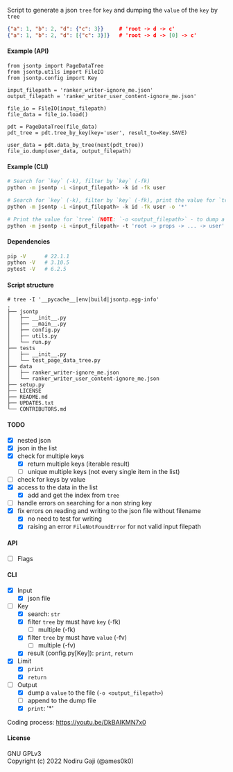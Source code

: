Script to generate a json `tree` for `key` and dumping the `value` of the `key` by `tree`
```json
{"a": 1, "b": 2, "d": {"c": 3}}		# 'root -> d -> c'
{"a": 1, "b": 2, "d": [{"c": 3}]}	# 'root -> d -> [0] -> c'
```

#### Example (API)
```python3
from jsontp import PageDataTree
from jsontp.utils import FileIO
from jsontp.config import Key

input_filepath = 'ranker_writer-ignore_me.json'
output_filepath = 'ranker_writer_user_content-ignore_me.json'

file_io = FileIO(input_filepath)
file_data = file_io.load()

pdt = PageDataTree(file_data)
pdt_tree = pdt.tree_by_key(key='user', result_to=Key.SAVE)

user_data = pdt.data_by_tree(next(pdt_tree))
file_io.dump(user_data, output_filepath)
```

#### Example (CLI)
```bash
# Search for `key` (-k), filter by `key` (-fk)
python -m jsontp -i <input_filepath> -k id -fk user

# Search for `key` (-k), filter by `key` (-fk), print the value for `tree`
python -m jsontp -i <input_filepath> -k id -fk user -o '*'

# Print the value for `tree` (NOTE: `-o <output_filepath>` - to dump a value)
python -m jsontp -i <input_filepath> -t 'root -> props -> ... -> user' -o '*'
```

#### Dependencies
```bash
pip -V		# 22.1.1
python -V	# 3.10.5
pytest -V	# 6.2.5
```

#### Script structure
```
# tree -I '__pycache__|env|build|jsontp.egg-info'
.
├── jsontp
│   ├── __init__.py
│   ├── __main__.py
│   ├── config.py
│   ├── utils.py
│   └── run.py
├── tests
│   ├── __init__.py
│   └── test_page_data_tree.py
├── data
│   ├── ranker_writer-ignore_me.json
│   └── ranker_writer_user_content-ignore_me.json
├── setup.py
├── LICENSE
├── README.md
├── UPDATES.txt
└── CONTRIBUTORS.md
```

#### TODO
- [x] nested json
- [x] json in the list
- [x] check for multiple keys
	- [x] return multiple keys (iterable result)
	- [ ] unique multiple keys (not every single item in the list)
- [ ] check for keys by value
- [x] access to the data in the list
	- [x] add and get the index from `tree`
- [ ] handle errors on searching for a non string key
- [x] fix errors on reading and writing to the json file without filename
	- [x] no need to test for writing
	- [x] raising an error `FileNotFoundError` for not valid input filepath

#### API
- [ ] Flags

#### CLI
- [x] Input
	- [x] json file
- [ ] Key
	- [x] search: `str`
	- [x] filter `tree` by must have `key` (-fk)
		- [ ] multiple (-fk)
	- [x] filter `tree` by must have `value` (-fv)
		- [ ] multiple (-fv)
	- [x] result (config.py[Key]): `print`, `return`
- [x] Limit
	- [x] `print`
	- [x] `return`
- [ ] Output
	- [x] dump a `value` to the file (`-o <output_filepath>`)
	- [ ] append to the dump file
	- [x] `print`: '\*'

Coding process: https://youtu.be/DkBAIKMN7x0

#### License

GNU GPLv3
<br />
Copyright (c) 2022 Nodiru Gaji (@ames0k0)
